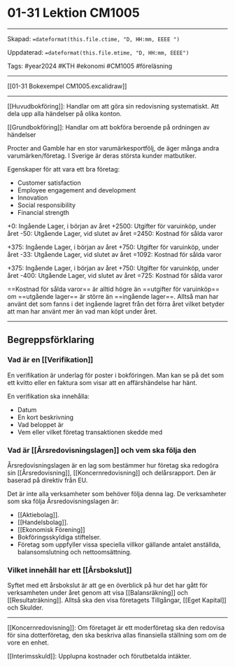 # 01-31 Lektion CM1005

---
Skapad: `=dateformat(this.file.ctime, "D, HH:mm, EEEE ")`

Uppdaterad: `=dateformat(this.file.mtime, "D, HH:mm, EEEE")`

Tags: #year2024 #KTH #ekonomi #CM1005 #föreläsning

---
[[01-31 Bokexempel CM1005.excalidraw]]

---
[[Huvudbokföring]]: Handlar om att göra sin redovisning systematiskt. Att dela upp alla händelser på olika konton.

[[Grundbokföring]]: Handlar om att bokföra beroende på ordningen av händelser

Procter and Gamble har en stor varumärkesportfölj, de äger många andra varumärken/företag. I Sverige är deras största kunder matbutiker.

Egenskaper för att vara ett bra företag:

- Customer satisfaction
- Employee engagement and development
- Innovation
- Social responsibility
- Financial strength

+0: Ingående Lager, i början av året
+2500: Utgifter för varuinköp, under året
-50: Utgående Lager, vid slutet av året
=2450: Kostnad för sålda varor

+375: Ingående Lager, i början av året
+750: Utgifter för varuinköp, under året
-33: Utgående Lager, vid slutet av året
=1092: Kostnad för sålda varor

+375: Ingående Lager, i början av året
+750: Utgifter för varuinköp, under året
-400: Utgående Lager, vid slutet av året
=725: Kostnad för sålda varor

==Kostnad för sålda varor== är alltid högre än ==utgifter för varuinköp== om ==utgående lager== är större än ==ingående lager==. Alltså man har använt det som fanns i det ingående lagret från det förra året vilket betyder att man har använt mer än vad man köpt under året.

---

## Begreppsförklaring

### Vad är en [[Verifikation]]

En verifikation är underlag för poster i bokföringen. Man kan se på det som ett kvitto eller en faktura som visar att en affärshändelse har hänt.

En verifikation ska innehålla:

- Datum
- En kort beskrivning
- Vad beloppet är
- Vem eller vilket företag transaktionen skedde med

### Vad är [[Årsredovisningslagen]] och vem ska följa den

Årsredovisningslagen är en lag som bestämmer hur företag ska redogöra sin [[Årsredovisning]], [[Koncernredovisning]] och delårsrapport. Den är baserad på direktiv från EU.

Det är inte alla verksamheter som behöver följa denna lag. De verksamheter som ska följa Årsredovisningslagen är:

- [[Aktiebolag]].
- [[Handelsbolag]].
- [[Ekonomisk Förening]]
- Bokföringsskyldiga stiftelser.
- Företag som uppfyller vissa speciella villkor gällande antalet anställda, balansomslutning och nettoomsättning.

### Vilket innehåll har ett [[Årsbokslut]]

Syftet med ett årsbokslut är att ge en överblick på hur det har gått för verksamheten under året genom att visa [[Balansräkning]] och [[Resultaträkning]]. Alltså ska den visa företagets Tillgångar, [[Eget Kapital]] och Skulder.

---

[[Koncernredovisning]]: Om företaget är ett moderföretag ska den redovisa för sina dotterföretag, den ska beskriva allas finansiella ställning som om de vore en enhet.

[[Interimsskuld]]: Upplupna kostnader och förutbetalda intäkter.
